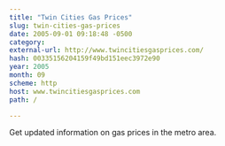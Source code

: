```yaml
---
title: "Twin Cities Gas Prices"
slug: twin-cities-gas-prices
date: 2005-09-01 09:18:48 -0500
category: 
external-url: http://www.twincitiesgasprices.com/
hash: 00335156204159f49bd151eec3972e90
year: 2005
month: 09
scheme: http
host: www.twincitiesgasprices.com
path: /

---
```


Get updated information on gas prices in the metro area.
